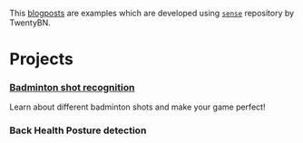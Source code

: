 This [blogposts]('https://yasheshsavani.github.io/sense/') are examples which are developed using [`sense`]('https://github.com/TwentyBN/sense') repository by TwentyBN.

# Projects

### <a href='templates/badminton_shot_recognition.md'>Badminton shot recognition</a>
Learn about different badminton shots and make your game perfect!

### Back Health Posture detection
    
